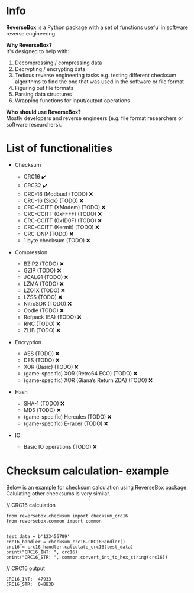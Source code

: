 # Info

**ReverseBox** is a Python package with a set of functions
useful in software reverse engineering.

**Why ReverseBox?** <br>
It's designed to help with: 
1. Decompressing / compressing data
2. Decrypting / encrypting data
3. Tedious reverse engineering tasks
e.g. testing different checksum algorithms to find the one that was
used in the software or file format
4. Figuring out file formats
5. Parsing data structures
6. Wrapping functions for input/output operations

**Who should use ReverseBox?** <br>
Mostly developers and reverse engineers (e.g. file format researchers
or software researchers).

# List of functionalities

* Checksum
  - CRC16 ✔️
  - CRC32 ✔️
  - CRC-16 (Modbus) (TODO) ❌
  - CRC-16 (Sick) (TODO) ❌
  - CRC-CCITT (XModem) (TODO) ❌ 
  - CRC-CCITT (0xFFFF) (TODO) ❌
  - CRC-CCITT (0x1D0F) (TODO) ❌
  - CRC-CCITT (Kermit) (TODO) ❌
  - CRC-DNP (TODO) ❌
  - 1 byte checksum (TODO) ❌

* Compression
  - BZIP2 (TODO) ❌
  - GZIP (TODO) ❌
  - JCALG1 (TODO) ❌
  - LZMA (TODO) ❌
  - LZO1X (TODO) ❌
  - LZSS (TODO) ❌
  - NitroSDK (TODO) ❌
  - Oodle (TODO) ❌
  - Refpack (EA) (TODO) ❌
  - RNC (TODO) ❌
  - ZLIB (TODO) ❌

* Encryption
  - AES (TODO) ❌
  - DES (TODO) ❌
  - XOR (Basic) (TODO) ❌
  - (game-specific) XOR (Retro64 ECO) (TODO) ❌
  - (game-specific) XOR (Giana’s Return ZDA) (TODO) ❌

* Hash
  - SHA-1 (TODO) ❌
  - MD5 (TODO) ❌
  - (game-specific) Hercules (TODO) ❌
  - (game-specific) E-racer (TODO) ❌

* IO
  - Basic IO operations (TODO) ❌

# Checksum calculation- example
Below is an example for checksum calculation using ReverseBox package.
Calulating other checksums is very similar.

// CRC16 calculation
```
from reversebox.checksum import checksum_crc16
from reversebox.common import common


test_data = b'123456789'
crc16_handler = checksum_crc16.CRC16Handler()
crc16 = crc16_handler.calculate_crc16(test_data)
print("CRC16_INT: ", crc16)
print("CRC16_STR: ", common.convert_int_to_hex_string(crc16))
```
// CRC16 output
```
CRC16_INT:  47933
CRC16_STR:  0xBB3D
```